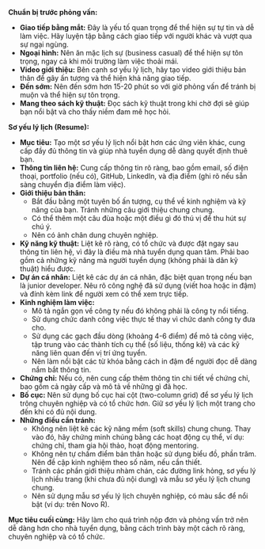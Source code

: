 **Chuẩn bị trước phỏng vấn:**

*   **Giao tiếp bằng mắt:**  Đây là yếu tố quan trọng để thể hiện sự tự tin và dễ làm việc. Hãy luyện tập bằng cách giao tiếp với người khác và vượt qua sự ngại ngùng.
*   **Ngoại hình:** Nên ăn mặc lịch sự (business casual) để thể hiện sự tôn trọng, ngay cả khi môi trường làm việc thoải mái.
*   **Video giới thiệu:**  Bên cạnh sơ yếu lý lịch, hãy tạo video giới thiệu bản thân để gây ấn tượng và thể hiện khả năng giao tiếp.
*   **Đến sớm:** Nên đến sớm hơn 15-20 phút so với giờ phỏng vấn để tránh bị muộn và thể hiện sự tôn trọng.
*   **Mang theo sách kỹ thuật:** Đọc sách kỹ thuật trong khi chờ đợi sẽ giúp bạn nổi bật và cho thấy niềm đam mê học hỏi.

**Sơ yếu lý lịch (Resume):**

*   **Mục tiêu:** Tạo một sơ yếu lý lịch nổi bật hơn các ứng viên khác, cung cấp đầy đủ thông tin và giúp nhà tuyển dụng dễ dàng quyết định thuê bạn.
*   **Thông tin liên hệ:** Cung cấp thông tin rõ ràng, bao gồm email, số điện thoại, portfolio (nếu có), GitHub, LinkedIn, và địa điểm (ghi rõ nếu sẵn sàng chuyển địa điểm làm việc).
*   **Giới thiệu bản thân:**
    *   Bắt đầu bằng một tuyên bố ấn tượng, cụ thể về kinh nghiệm và kỹ năng của bạn. Tránh những câu giới thiệu chung chung.
    *   Có thể thêm một câu đùa hoặc một điều gì đó thú vị để thu hút sự chú ý.
    *   Nên có ảnh chân dung chuyên nghiệp.
*   **Kỹ năng kỹ thuật:** Liệt kê rõ ràng, có tổ chức và được đặt ngay sau thông tin liên hệ, vì đây là điều mà nhà tuyển dụng quan tâm. Phải bao gồm cả những kỹ năng mà người tuyển dụng (không phải là dân kỹ thuật) hiểu được.
*   **Dự án cá nhân:** Liệt kê các dự án cá nhân, đặc biệt quan trọng nếu bạn là junior developer. Nêu rõ công nghệ đã sử dụng (viết hoa hoặc in đậm) và đính kèm link để người xem có thể xem trực tiếp.
*   **Kinh nghiệm làm việc:**
    *   Mô tả ngắn gọn về công ty nếu đó không phải là công ty nổi tiếng.
    *   Sử dụng chức danh công việc thực tế thay vì chức danh công ty đưa cho.
    *   Sử dụng các gạch đầu dòng (khoảng 4-6 điểm) để mô tả công việc, tập trung vào các thành tích cụ thể (số liệu, thống kê) và các kỹ năng liên quan đến vị trí ứng tuyển.
    *   Nên làm nổi bật các từ khóa bằng cách in đậm để người đọc dễ dàng nắm bắt thông tin.
*   **Chứng chỉ:** Nếu có, nên cung cấp thêm thông tin chi tiết về chứng chỉ, bao gồm cả ngày cấp và mô tả về những gì đã học.
*   **Bố cục:** Nên sử dụng bố cục hai cột (two-column grid) để sơ yếu lý lịch trông chuyên nghiệp và có tổ chức hơn. Giữ sơ yếu lý lịch một trang cho đến khi có đủ nội dung.
*   **Những điều cần tránh:**
    *   Không nên liệt kê các kỹ năng mềm (soft skills) chung chung. Thay vào đó, hãy chứng minh chúng bằng các hoạt động cụ thể, ví dụ: chứng chỉ, tham gia hội thảo, hoạt động mentoring.
    *   Không nên tự chấm điểm bản thân hoặc sử dụng biểu đồ, phần trăm. Nên đề cập kinh nghiệm theo số năm, nếu cần thiết.
    *   Tránh các phần giới thiệu nhàm chán, các đường link hỏng, sơ yếu lý lịch nhiều trang (khi chưa đủ nội dung) và mẫu sơ yếu lý lịch chung chung.
    *   Nên sử dụng mẫu sơ yếu lý lịch chuyên nghiệp, có màu sắc để nổi bật (ví dụ: trên Novo R).

**Mục tiêu cuối cùng:** Hãy làm cho quá trình nộp đơn và phỏng vấn trở nên dễ dàng hơn cho nhà tuyển dụng, bằng cách trình bày một cách rõ ràng, chuyên nghiệp và có tổ chức.
